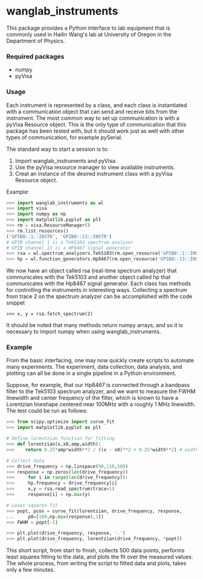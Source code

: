 # wanglab_instruments

This package provides a Python interface to lab equipment that is commonly
used in Hailin Wang's lab at University of Oregon in the Department of
Physics.  

### Required packages

* numpy
* pyVisa

### Usage

Each instrument is represented by a class, and each class is
instantiated with a communication object that can send and receive bits from
the instrument.  The most common way to set up communication is with a pyVisa
Resource object.  This is the only type of communication that this package has
been tested with, but it should work just as well with other types of
communication, for example pySerial.

The standard way to start a session is to:
1. Import wanglab_instruments and pyVisa.
2. Use the pyVisa resource manager to view available instruments.
3. Creat an instance of the desired instrument class with a pyVisa
    Resource object.

Example:
```python
>>> import wanglab_instruments as wl
>>> import visa
>>> import numpy as np
>>> import matplotlib.pyplot as plt
>>> rm = visa.ResourceManager()
>>> rm.list_resources()
('GPIB0::1::INSTR', 'GPIB0::13::INSTR')
# GPIB channel 1 is a Tek5103 spectrum analyzer
# GPIB channel 13 is a HP8467 signal generator
>>> rsa = wl.spectrum_analyzers.Tek5103(rm.open_resource('GPIB0::1::INSTR'))
>>> hp = wl.function_generators.Hp8467(rm.open_resource('GPIB0::13::INSTR'))
```

We now have an object called rsa (real-time spectrum analyzer) that
communicates with the Tek5103 and another object called hp that communicates
with the Hp8467 signal generator.  Each class has methods for controlling the
instruments in interesting ways.  Collecting a spectrum from trace 2 on the
spectrum analyzer can be accomplished with the code snippet

    >>> x, y = rsa.fetch_spectrum(2)

It should be noted that many methods return numpy arrays, and so it is
necessary to import numpy when using wanglab_instruments.

### Example

From the basic interfacing, one may now quickly create scripts to automate many
experiments.  The experiment, data collection, data analysis, and plotting
can all be done in a single pipeline in a Python environment.  

Suppose, for example, that our Hp8467 is connected through a bandpass filter
to the Tek5103 spectrum analyzer, and we want to measure the FWHM linewidth
and center frequency of the filter, which is known to have a Lorentzian
lineshape centered near 100MHz with a roughly 1 MHz linewidth.  The test could
be run as follows:

```python
>>> from scipy.optimize import curve_fit
>>> import matplotlib.pyplot as plt

# Define lorentzian function for fitting
>>> def lorentzian(x,x0,amp,width):
>>>    return 0.25*amp*width**2 / ((x - x0)**2 + 0.25*width**2) # width is FWHM

# Collect data
>>> drive_frequency = np.linspace(90,110,500)
>>> response = np.zeros(len(drive_frequency))
>>>     for i in range(len(drive_frequency)):
>>>     hp.frequency = drive_frequency[i]
>>>     x,y = rsa.read_spectrum(trace=1)
>>>     response[i] = np.max(y)

# Least squares fit
>>> popt, pcov = curve_fit(lorentzian, drive_frequency, response,
...     p0=[100,np.max(response),1])
>>> FWHM = popt[-1]

>>> plt.plot(drive_frequency, response, '.')
>>> plt.plot(drive_frequency, lorentzian(drive_frequency, *popt))
```

This short script, from start to finish, collects 500 data points, performs
least squares fitting to the data, and plots the fit over the measured
values.  The whole process, from writing the script to fitted data and
plots, takes only a few minutes.
